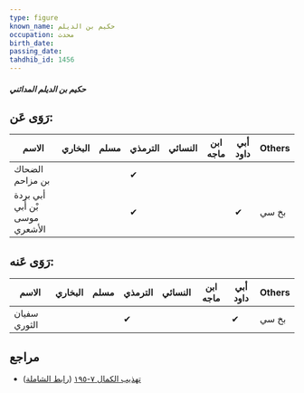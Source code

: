 ```yaml
---
type: figure
known_name: حكيم بن الديلم
occupation: محدث
birth_date:
passing_date:
tahdhib_id: 1456
---
```

##### حكيم بن الديلم المدائني

## رَوَى عَن:
| الاسم                          | البخاري | مسلم | الترمذي | النسائي | ابن ماجه | أبي داود | Others |
| ------------------------------ | ------- | ---- | ------- | ------- | -------- | -------- | ------ |
| الضحاك بن مزاحم                |         |      | ✔       |         |          |          |        |
| أبي بردة بْن أَبي موسى الأشعري |         |      | ✔       |         |          | ✔        | بخ سي  |
## رَوَى عَنه:
| الاسم        | البخاري | مسلم | الترمذي | النسائي | ابن ماجه | أبي داود | Others |
| ------------ | ------- | ---- | ------- | ------- | -------- | -------- | ------ |
| سفيان الثوري |         |      | ✔       |         |          | ✔        | بخ سي  |
## مراجع
- [تهذيب الكمال ٧-١٩٥](obsidian://open?vault=Tahdhib-al-Kamal&file=Figures/١٤٥٦-حكيم%20بن%20الديلم%20المدائني) ([رابط الشاملة](https://shamela.ws/book/3722/3417))